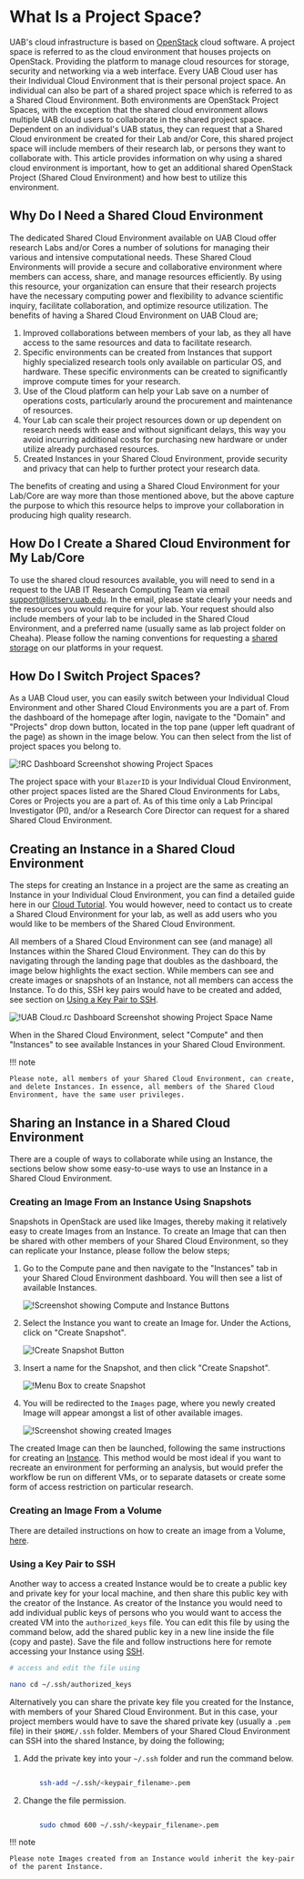 # What Is a Project Space?

UAB's cloud infrastructure is based on [OpenStack](https://docs.openstack.org/2024.1/) cloud software. A project space is referred to as the cloud environment that houses projects on OpenStack. Providing the platform to manage cloud resources for storage, security and networking via a web interface. Every UAB Cloud user has their Individual Cloud Environment that is their personal project space. An individual can also be part of a shared project space which is referred to as a Shared Cloud Environment. Both environments are OpenStack Project Spaces, with the exception that the shared cloud environment allows multiple UAB cloud users to collaborate in the shared project space. Dependent on an individual's UAB status, they can request that a Shared Cloud environment be created for their Lab and/or Core, this shared project space will include members of their research lab, or persons they want to collaborate with. This article provides information on why using a shared cloud environment is important, how to get an additional shared OpenStack Project (Shared Cloud Environment) and how best to utilize this environment.

## Why Do I Need a Shared Cloud Environment

The dedicated Shared Cloud Environment available on UAB Cloud offer research Labs and/or Cores a number of solutions for managing their various and intensive computational needs. These Shared Cloud Environments will provide a secure and collaborative environment where members can access, share, and manage resources efficiently. By using this resource, your organization can ensure that their research projects have the necessary computing power and flexibility to advance scientific inquiry, facilitate collaboration, and optimize resource utilization. The benefits of having a Shared Cloud Environment on UAB Cloud are;

1. Improved collaborations between members of your lab, as they all have access to the same resources and data to facilitate research.
1. Specific environments can be created from Instances that support highly specialized research tools only available on particular OS, and hardware. These specific environments can be created to significantly improve compute times for your research.
1. Use of the Cloud platform can help your Lab save on a number of operations costs, particularly around the procurement and maintenance of resources.
1. Your Lab can scale their project resources down or up dependent on research needs with ease and without significant delays, this way you avoid incurring additional costs for purchasing new hardware or under utilize already purchased resources.
1. Created Instances in your Shared Cloud Environment, provide security and privacy that can help to further protect your research data.

The benefits of creating and using a Shared Cloud Environment for your Lab/Core are way more than those mentioned above, but the above capture the purpose to which this resource helps to improve your collaboration in producing high quality research.

## How Do I Create a Shared Cloud Environment for My Lab/Core

To use the shared cloud resources available, you will need to send in a request to the UAB IT Research Computing Team via email <support@listserv.uab.edu>. In the email, please state clearly your needs and the resources you would require for your lab. Your request should also include members of your lab to be included in the Shared Cloud Environment, and a preferred name (usually same as lab project folder on Cheaha). Please follow the naming conventions for requesting a [shared storage](../data_management/index.md#how-do-i-request-shared-storage) on our platforms in your request.

## How Do I Switch Project Spaces?

As a UAB Cloud user, you can easily switch between your Individual Cloud Environment and other Shared Cloud Environments you are a part of. From the dashboard of the homepage after login, navigate to the "Domain" and "Projects" drop down button, located in the top pane (upper left quadrant of the page) as shown in the image below. You can then select from the list of project spaces you belong to.

![!RC Dashboard Screenshot showing Project Spaces](images/rc_move_project.png)

The project space with your `BlazerID` is your Individual Cloud Environment, other project spaces listed are the Shared Cloud Environments for Labs, Cores or Projects you are a part of. As of this time only a Lab Principal Investigator (PI), and/or a Research Core Director can request for a shared Shared Cloud Environment.

## Creating an Instance in a Shared Cloud Environment

The steps for creating an Instance in a project are the same as creating an Instance in your Individual Cloud Environment, you can find a detailed guide here in our [Cloud Tutorial](tutorial/index.md). You would however, need to contact us to create a Shared Cloud Environment for your lab, as well as add users who you would like to be members of the Shared Cloud Environment.

All members of a Shared Cloud Environment can see (and manage) all Instances within the Shared Cloud Environment. They can do this by navigating through the landing page that doubles as the dashboard, the image below highlights the exact section. While members can see and create images or snapshots of an Instance, not all members can access the Instance. To do this, SSH key pairs would have to be created and added, see section on [Using a Key Pair to SSH](#using-a-key-pair-to-ssh).

![!UAB Cloud.rc Dashboard Screenshot showing Project Space Name](images/rc_proj_dashboard.png)

When in the Shared Cloud Environment, select "Compute" and then "Instances" to see available Instances in your Shared Cloud Environment.

<!-- markdownlint-disable MD046 -->
!!! note

    Please note, all members of your Shared Cloud Environment, can create, and delete Instances. In essence, all members of the Shared Cloud Environment, have the same user privileges.
<!-- markdownlint-enable MD046 -->

## Sharing an Instance in a Shared Cloud Environment

There are a couple of ways to collaborate while using an Instance, the sections below show some easy-to-use ways to use an Instance in a Shared Cloud Environment.

### Creating an Image From an Instance Using Snapshots

Snapshots in OpenStack are used like Images, thereby making it relatively easy to create Images from an Instance. To create an Image that can then be shared with other members of your Shared Cloud Environment, so they can replicate your Instance, please follow the below steps;

1. Go to the Compute pane and then navigate to the "Instances" tab in your Shared Cloud Environment dashboard. You will then see a list of available Instances.

    ![!Screenshot showing Compute and Instance Buttons](images/rc_comp_instance.png)

1. Select the Instance you want to create an Image for. Under the Actions, click on "Create Snapshot".

    ![!Create Snapshot Button](images/rc_snapshot_button.png)

1. Insert a name for the Snapshot, and then click "Create Snapshot".

    ![!Menu Box to create Snapshot](images/rc_instance_snapshot.png)

1. You will be redirected to the `Images` page, where you newly created Image will appear amongst a list of other available images.

    ![!Screenshot showing created Images](images/rc_created_image.png)

The created Image can then be launched, following the same instructions for creating an [Instance](../uab_cloud/tutorial/instances.md). This method would be most ideal if you want to recreate an environment for performing an analysis, but would prefer the workflow be run on different VMs, or to separate datasets or create some form of access restriction on particular research.

### Creating an Image From a Volume

There are detailed instructions on how to create an image from a Volume, [here](snapshots.md#creating-a-volume-snapshot).

### Using a Key Pair to SSH

Another way to access a created Instance would be to create a public key and private key for your local machine, and then share this public key with the creator of the Instance. As creator of the Instance you would need to add individual public keys of persons who you would want to access the created VM into the `authorized_keys` file. You can edit this file by using the command below, add the shared public key in a new line inside the file (copy and paste). Save the file and follow instructions here for remote accessing your Instance using [SSH](remote_access.md).

```bash
# access and edit the file using

nano cd ~/.ssh/authorized_keys

```

Alternatively you can share the private key file you created for the Instance, with members of your Shared Cloud Environment. But in this case, your project members would have to save the shared private key (usually a `.pem` file) in their `$HOME/.ssh` folder. Members of your Shared Cloud Environment can SSH into the shared Instance, by doing the following;

1. Add the private key into your `~/.ssh` folder and run the command below.

    ```bash

        ssh-add ~/.ssh/<keypair_filename>.pem

    ```

1. Change the file permission.

    ```bash

        sudo chmod 600 ~/.ssh/<keypair_filename>.pem

    ```

<!-- markdownlint-disable MD046 -->
!!! note

    Please note Images created from an Instance would inherit the key-pair of the parent Instance.
<!-- markdownlint-enable MD046 -->
